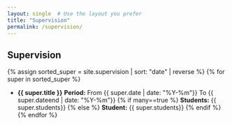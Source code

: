 ```yaml
---
layout: single  # Use the layout you prefer
title: "Supervision"
permalink: /supervision/ 
---
```

## Supervision
{% assign sorted_super = site.supervision | sort: "date" | reverse %}
{% for super in sorted_super %}
- **{{ super.title }}**
  **Period:** From {{ super.date | date: "%Y-%m"}} To  {{ super.dateend | date: "%Y-%m"}}
  {% if many==true %}
 **Students:** {{ super.students}}
  {% else %}
  **Student:** {{ super.students}}
  {% endif %}
{% endfor %}